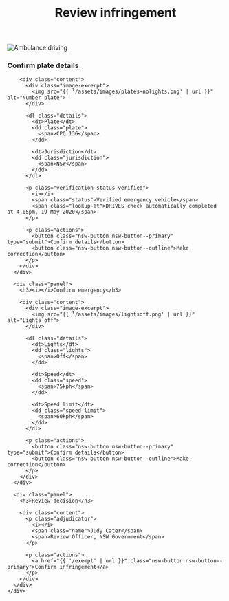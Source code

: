 <div class="case">
  <header>
    <h1>Review infringement</h1>
  </header>

  <div class="nsw-grid">
    <div class="nsw-col--half infringement-image">
      <img src="{{ '/assets/images/Ambulence-nolights.png' | url }}" alt="Ambulance driving">
    </div>
    <div class="nsw-col--half" data-module="panels">
      <div class="panel">
        <h3><i></i>Confirm plate details</h3>

        <div class="content">
          <div class="image-excerpt">
            <img src="{{ '/assets/images/plates-nolights.png' | url }}" alt="Number plate">
          </div>

          <dl class="details">
            <dt>Plate</dt>
            <dd class="plate">
              <span>CPQ 13G</span>
            </dd>

            <dt>Jurisdiction</dt>
            <dd class="jurisdiction">
              <span>NSW</span>
            </dd>
          </dl>

          <p class="verification-status verified">
            <i></i>
            <span class="status">Verified emergency vehicle</span>
            <span class="lookup-at">DRIVES check automatically completed at 4.05pm, 19 May 2020</span>
          </p>

          <p class="actions">
            <button class="nsw-button nsw-button--primary" type="submit">Confirm details</button>
            <button class="nsw-button nsw-button--outline">Make correction</button>
          </p>
        </div>
      </div>

      <div class="panel">
        <h3><i></i>Confirm emergency</h3>

        <div class="content">
          <div class="image-excerpt">
            <img src="{{ '/assets/images/lightsoff.png' | url }}" alt="Lights off">
          </div>

          <dl class="details">
            <dt>Lights</dt>
            <dd class="lights">
              <span>Off</span>
            </dd>

            <dt>Speed</dt>
            <dd class="speed">
              <span>75kph</span>
            </dd>

            <dt>Speed limit</dt>
            <dd class="speed-limit">
              <span>60kph</span>
            </dd>
          </dl>

          <p class="actions">
            <button class="nsw-button nsw-button--primary" type="submit">Confirm details</button>
            <button class="nsw-button nsw-button--outline">Make correction</button>
          </p>
        </div>
      </div>

      <div class="panel">
        <h3>Review decision</h3>

        <div class="content">
          <p class="adjudicator">
            <i></i>
            <span class="name">Judy Cater</span>
            <span>Review Officer, NSW Government</span>
          </p>

          <p class="actions">
            <a href="{{ '/exempt' | url }}" class="nsw-button nsw-button--primary">Confirm infringement</a>
          </p>
        </div>
      </div>
    </div>
  </div>
</div>

